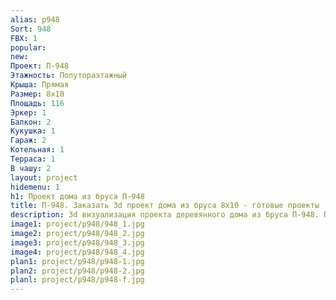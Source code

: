 ```yaml
---
alias: p948
Sort: 948
FBX: 1
popular: 
new: 
Проект: П-948
Этажность: Полутораэтажный
Крыша: Прямая
Размер: 8х10
Площадь: 116
Эркер: 1
Балкон: 2
Кукушка: 1
Гараж: 2
Котельная: 1
Терраса: 1
В чашу: 2
layout: project
hidemenu: 1
h1: Проект дома из бруса П-948
title: П-948. Заказать 3d проект дома из бруса 8х10 - готовые проекты
description: 3d визуализация проекта деревянного дома из бруса П-948. Площадь 116 м2, размер 8х10. Вы можете внести любые изменения в проект.
image1: project/p948/948_1.jpg
image2: project/p948/948_2.jpg
image3: project/p948/948_3.jpg
image4: project/p948/948_4.jpg
plan1: project/p948/p948-1.jpg
plan2: project/p948/p948-2.jpg
planl: project/p948/p948-f.jpg
---
```

